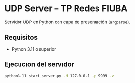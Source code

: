 # UDP Server – TP Redes FIUBA

Servidor UDP en Python con capa de presentación (`argparse`).

## Requisitos
- Python 3.11 o superior


## Ejecucion del servidor
```bash
python3.11 start_server.py -H 127.0.0.1 -p 9999 -v

